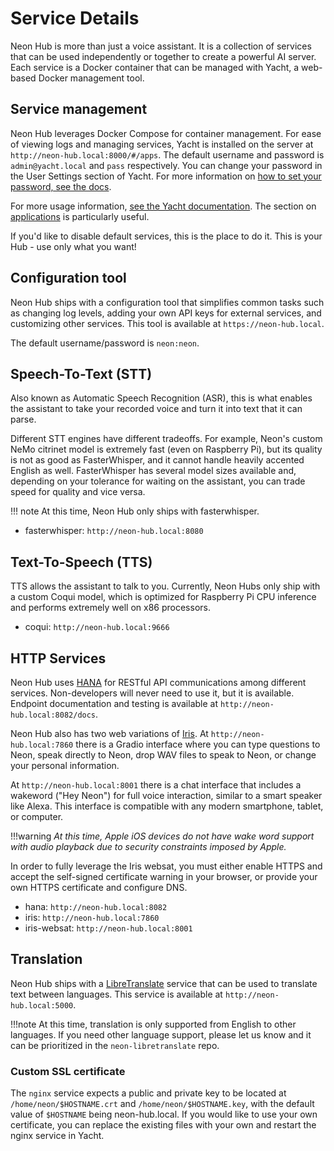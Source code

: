 # Service Details

Neon Hub is more than just a voice assistant. It is a collection of services that can be used independently or together to create a powerful AI server. Each service is a Docker container that can be managed with Yacht, a web-based Docker management tool.

## Service management

Neon Hub leverages Docker Compose for container management. For ease of viewing logs and managing services, Yacht is installed on the server at `http://neon-hub.local:8000/#/apps`. The default username and password is `admin@yacht.local` and `pass` respectively. You can change your password in the User Settings section of Yacht. For more information on [how to set your password, see the docs](https://yacht.sh/docs/Pages/User_Settings).

For more usage information, [see the Yacht documentation](https://yacht.sh/docs/). The section on [applications](https://yacht.sh/docs/Pages/Applications) is particularly useful.

If you'd like to disable default services, this is the place to do it. This is your Hub - use only what you want!

## Configuration tool

Neon Hub ships with a configuration tool that simplifies common tasks such as changing log levels, adding your own API keys for external services, and customizing other services. This tool is available at `https://neon-hub.local`.

The default username/password is `neon:neon`.

## Speech-To-Text (STT)

Also known as Automatic Speech Recognition (ASR), this is what enables the assistant to take your recorded voice and turn it into text that it can parse.

Different STT engines have different tradeoffs. For example, Neon's custom NeMo citrinet model is extremely fast (even on Raspberry Pi), but its quality is not as good as FasterWhisper, and it cannot handle heavily accented English as well. FasterWhisper has several model sizes available and, depending on your tolerance for waiting on the assistant, you can trade speed for quality and vice versa.

!!! note
    At this time, Neon Hub only ships with fasterwhisper.

- fasterwhisper: `http://neon-hub.local:8080`

## Text-To-Speech (TTS)

TTS allows the assistant to talk to you. Currently, Neon Hubs only ship with a custom Coqui model, which is optimized for Raspberry Pi CPU inference and performs extremely well on x86 processors.

- coqui: `http://neon-hub.local:9666`

## HTTP Services

Neon Hub uses [HANA](https://github.com/NeonGeckoCom/neon-hana) for RESTful API communications among different services. Non-developers will never need to use it, but it is available. Endpoint documentation and testing is available at `http://neon-hub.local:8082/docs`.

Neon Hub also has two web variations of [Iris](https://github.com/NeonGeckoCom/neon-iris). At `http://neon-hub.local:7860` there is a Gradio interface where you can type questions to Neon, speak directly to Neon, drop WAV files to speak to Neon, or change your personal information.

At `http://neon-hub.local:8001` there is a chat interface that includes a wakeword ("Hey Neon") for full voice interaction, similar to a smart speaker like Alexa. This interface is compatible with any modern smartphone, tablet, or computer.

!!!warning
    _At this time, Apple iOS devices do not have wake word support with audio playback due to security constraints imposed by Apple._

In order to fully leverage the Iris websat, you must either enable HTTPS and accept the self-signed certificate warning in your browser, or provide your own HTTPS certificate and configure DNS.

- hana: `http://neon-hub.local:8082`
- iris: `http://neon-hub.local:7860`
- iris-websat: `http://neon-hub.local:8001`

## Translation

Neon Hub ships with a [LibreTranslate](https://github.com/NeonGeckoCom/neon-libretranslate) service that can be used to translate text between languages. This service is available at `http://neon-hub.local:5000`.

!!!note
    At this time, translation is only supported from English to other languages. If you need other language support, please let us know and it can be prioritized in the `neon-libretranslate` repo.

### Custom SSL certificate

The `nginx` service expects a public and private key to be located at `/home/neon/$HOSTNAME.crt` and `/home/neon/$HOSTNAME.key`, with the default value of `$HOSTNAME` being neon-hub.local. If you would like to use your own certificate, you can replace the existing files with your own and restart the nginx service in Yacht.
